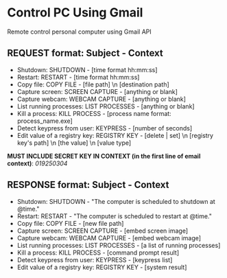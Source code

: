 # Control PC Using Gmail
Remote control personal computer using Gmail API
## REQUEST format: Subject - Context
* Shutdown: SHUTDOWN - [time format hh:mm:ss]
* Restart: RESTART - [time format hh:mm:ss]
* Copy file: COPY FILE - [file path] \n [destination path]
* Capture screen: SCREEN CAPTURE - [anything or blank]
* Capture webcam: WEBCAM CAPTURE - [anything or blank]
* List running processes: LIST PROCESSES - [anything or blank]
* Kill a process: KILL PROCESS - [process name format: process_name.exe]
* Detect keypress from user: KEYPRESS - [number of seconds]
* Edit value of a registry key: REGISTRY KEY - [delete | set] \n [registry key's path] \n [the value] \n [value type]

**MUST INCLUDE SECRET KEY IN CONTEXT (in the first line of email context)**: *019250304*
## RESPONSE format: Subject - Context
* Shutdown: SHUTDOWN - "The computer is scheduled to shutdown at @time."
* Restart: RESTART - "The computer is scheduled to restart at @time."
* Copy file: COPY FILE - [new file path]
* Capture screen: SCREEN CAPTURE - [embed screen image]
* Capture webcam: WEBCAM CAPTURE - [embed webcam image]
* List running processes: LIST PROCESSES - [a list of running processes]
* Kill a process: KILL PROCESS - [command prompt result]
* Detect keypress from user: KEYPRESS - [keypress list]
* Edit value of a registry key: REGISTRY KEY - [system result]